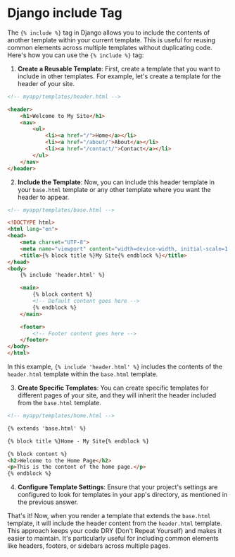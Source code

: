 # Django include Tag

The `{% include %}` tag in Django allows you to include the contents of another template within your current template. This is useful for reusing common elements across multiple templates without duplicating code. Here's how you can use the `{% include %}` tag:

1. **Create a Reusable Template**: First, create a template that you want to include in other templates. For example, let's create a template for the header of your site.

```html
<!-- myapp/templates/header.html -->

<header>
    <h1>Welcome to My Site</h1>
    <nav>
        <ul>
            <li><a href="/">Home</a></li>
            <li><a href="/about/">About</a></li>
            <li><a href="/contact/">Contact</a></li>
        </ul>
    </nav>
</header>
```

2. **Include the Template**: Now, you can include this header template in your `base.html` template or any other template where you want the header to appear.

```html
<!-- myapp/templates/base.html -->

<!DOCTYPE html>
<html lang="en">
<head>
    <meta charset="UTF-8">
    <meta name="viewport" content="width=device-width, initial-scale=1.0">
    <title>{% block title %}My Site{% endblock %}</title>
</head>
<body>
    {% include 'header.html' %}

    <main>
        {% block content %}
        <!-- Default content goes here -->
        {% endblock %}
    </main>

    <footer>
        <!-- Footer content goes here -->
    </footer>
</body>
</html>
```

In this example, `{% include 'header.html' %}` includes the contents of the `header.html` template within the `base.html` template.

3. **Create Specific Templates**: You can create specific templates for different pages of your site, and they will inherit the header included from the `base.html` template.

```html
<!-- myapp/templates/home.html -->

{% extends 'base.html' %}

{% block title %}Home - My Site{% endblock %}

{% block content %}
<h2>Welcome to the Home Page</h2>
<p>This is the content of the home page.</p>
{% endblock %}
```

4. **Configure Template Settings**: Ensure that your project's settings are configured to look for templates in your app's directory, as mentioned in the previous answer.

That's it! Now, when you render a template that extends the `base.html` template, it will include the header content from the `header.html` template. This approach keeps your code DRY (Don't Repeat Yourself) and makes it easier to maintain. It's particularly useful for including common elements like headers, footers, or sidebars across multiple pages.
